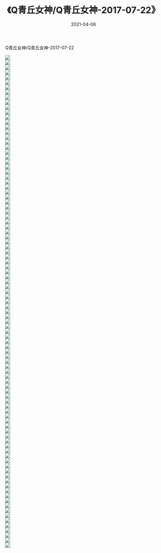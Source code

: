 ﻿---
layout: post
title:  《Q青丘女神/Q青丘女神-2017-07-22》
date:   2021-04-06
img: http://img.660000.xyz/Sharelink/网络美图/2021/Q青丘女神/Q青丘女神-2017-07-22/000.jpg
categories: [美女, 清纯, 唯美]
---

Q青丘女神/Q青丘女神-2017-07-22

 ![](http://img.660000.xyz/Sharelink/网络美图/2021/Q青丘女神/Q青丘女神-2017-07-22/001.jpg) <br>![](http://img.660000.xyz/Sharelink/网络美图/2021/Q青丘女神/Q青丘女神-2017-07-22/002.jpg) <br>![](http://img.660000.xyz/Sharelink/网络美图/2021/Q青丘女神/Q青丘女神-2017-07-22/003.jpg) <br>![](http://img.660000.xyz/Sharelink/网络美图/2021/Q青丘女神/Q青丘女神-2017-07-22/004.jpg) <br>![](http://img.660000.xyz/Sharelink/网络美图/2021/Q青丘女神/Q青丘女神-2017-07-22/005.jpg) <br>![](http://img.660000.xyz/Sharelink/网络美图/2021/Q青丘女神/Q青丘女神-2017-07-22/006.jpg) <br>![](http://img.660000.xyz/Sharelink/网络美图/2021/Q青丘女神/Q青丘女神-2017-07-22/007.jpg) <br>![](http://img.660000.xyz/Sharelink/网络美图/2021/Q青丘女神/Q青丘女神-2017-07-22/008.jpg) <br>![](http://img.660000.xyz/Sharelink/网络美图/2021/Q青丘女神/Q青丘女神-2017-07-22/009.jpg) <br>![](http://img.660000.xyz/Sharelink/网络美图/2021/Q青丘女神/Q青丘女神-2017-07-22/010.jpg) <br>![](http://img.660000.xyz/Sharelink/网络美图/2021/Q青丘女神/Q青丘女神-2017-07-22/011.jpg) <br>![](http://img.660000.xyz/Sharelink/网络美图/2021/Q青丘女神/Q青丘女神-2017-07-22/012.jpg) <br>![](http://img.660000.xyz/Sharelink/网络美图/2021/Q青丘女神/Q青丘女神-2017-07-22/013.jpg) <br>![](http://img.660000.xyz/Sharelink/网络美图/2021/Q青丘女神/Q青丘女神-2017-07-22/014.jpg) <br>![](http://img.660000.xyz/Sharelink/网络美图/2021/Q青丘女神/Q青丘女神-2017-07-22/015.jpg) <br>![](http://img.660000.xyz/Sharelink/网络美图/2021/Q青丘女神/Q青丘女神-2017-07-22/016.jpg) <br>![](http://img.660000.xyz/Sharelink/网络美图/2021/Q青丘女神/Q青丘女神-2017-07-22/017.jpg) <br>![](http://img.660000.xyz/Sharelink/网络美图/2021/Q青丘女神/Q青丘女神-2017-07-22/018.jpg) <br>![](http://img.660000.xyz/Sharelink/网络美图/2021/Q青丘女神/Q青丘女神-2017-07-22/019.jpg) <br>![](http://img.660000.xyz/Sharelink/网络美图/2021/Q青丘女神/Q青丘女神-2017-07-22/020.jpg) <br>![](http://img.660000.xyz/Sharelink/网络美图/2021/Q青丘女神/Q青丘女神-2017-07-22/021.jpg) <br>![](http://img.660000.xyz/Sharelink/网络美图/2021/Q青丘女神/Q青丘女神-2017-07-22/022.jpg) <br>![](http://img.660000.xyz/Sharelink/网络美图/2021/Q青丘女神/Q青丘女神-2017-07-22/023.jpg) <br>![](http://img.660000.xyz/Sharelink/网络美图/2021/Q青丘女神/Q青丘女神-2017-07-22/024.jpg) <br>![](http://img.660000.xyz/Sharelink/网络美图/2021/Q青丘女神/Q青丘女神-2017-07-22/025.jpg) <br>![](http://img.660000.xyz/Sharelink/网络美图/2021/Q青丘女神/Q青丘女神-2017-07-22/026.jpg) <br>![](http://img.660000.xyz/Sharelink/网络美图/2021/Q青丘女神/Q青丘女神-2017-07-22/027.jpg) <br>![](http://img.660000.xyz/Sharelink/网络美图/2021/Q青丘女神/Q青丘女神-2017-07-22/028.jpg) <br>![](http://img.660000.xyz/Sharelink/网络美图/2021/Q青丘女神/Q青丘女神-2017-07-22/029.jpg) <br>![](http://img.660000.xyz/Sharelink/网络美图/2021/Q青丘女神/Q青丘女神-2017-07-22/030.jpg) <br>![](http://img.660000.xyz/Sharelink/网络美图/2021/Q青丘女神/Q青丘女神-2017-07-22/031.jpg) <br>![](http://img.660000.xyz/Sharelink/网络美图/2021/Q青丘女神/Q青丘女神-2017-07-22/032.jpg) <br>![](http://img.660000.xyz/Sharelink/网络美图/2021/Q青丘女神/Q青丘女神-2017-07-22/033.jpg) <br>![](http://img.660000.xyz/Sharelink/网络美图/2021/Q青丘女神/Q青丘女神-2017-07-22/034.jpg) <br>![](http://img.660000.xyz/Sharelink/网络美图/2021/Q青丘女神/Q青丘女神-2017-07-22/035.jpg) <br>![](http://img.660000.xyz/Sharelink/网络美图/2021/Q青丘女神/Q青丘女神-2017-07-22/036.jpg) <br>![](http://img.660000.xyz/Sharelink/网络美图/2021/Q青丘女神/Q青丘女神-2017-07-22/037.jpg) <br>![](http://img.660000.xyz/Sharelink/网络美图/2021/Q青丘女神/Q青丘女神-2017-07-22/038.jpg) <br>![](http://img.660000.xyz/Sharelink/网络美图/2021/Q青丘女神/Q青丘女神-2017-07-22/039.jpg) <br>![](http://img.660000.xyz/Sharelink/网络美图/2021/Q青丘女神/Q青丘女神-2017-07-22/040.jpg) <br>![](http://img.660000.xyz/Sharelink/网络美图/2021/Q青丘女神/Q青丘女神-2017-07-22/041.jpg) <br>![](http://img.660000.xyz/Sharelink/网络美图/2021/Q青丘女神/Q青丘女神-2017-07-22/042.jpg) <br>![](http://img.660000.xyz/Sharelink/网络美图/2021/Q青丘女神/Q青丘女神-2017-07-22/043.jpg) <br>![](http://img.660000.xyz/Sharelink/网络美图/2021/Q青丘女神/Q青丘女神-2017-07-22/044.jpg) <br>![](http://img.660000.xyz/Sharelink/网络美图/2021/Q青丘女神/Q青丘女神-2017-07-22/045.jpg) <br>![](http://img.660000.xyz/Sharelink/网络美图/2021/Q青丘女神/Q青丘女神-2017-07-22/046.jpg) <br>![](http://img.660000.xyz/Sharelink/网络美图/2021/Q青丘女神/Q青丘女神-2017-07-22/047.jpg) <br>![](http://img.660000.xyz/Sharelink/网络美图/2021/Q青丘女神/Q青丘女神-2017-07-22/048.jpg) <br>![](http://img.660000.xyz/Sharelink/网络美图/2021/Q青丘女神/Q青丘女神-2017-07-22/049.jpg) <br>![](http://img.660000.xyz/Sharelink/网络美图/2021/Q青丘女神/Q青丘女神-2017-07-22/050.jpg) <br>![](http://img.660000.xyz/Sharelink/网络美图/2021/Q青丘女神/Q青丘女神-2017-07-22/051.jpg) <br>![](http://img.660000.xyz/Sharelink/网络美图/2021/Q青丘女神/Q青丘女神-2017-07-22/052.jpg) <br>![](http://img.660000.xyz/Sharelink/网络美图/2021/Q青丘女神/Q青丘女神-2017-07-22/053.jpg) <br>![](http://img.660000.xyz/Sharelink/网络美图/2021/Q青丘女神/Q青丘女神-2017-07-22/054.jpg) <br>![](http://img.660000.xyz/Sharelink/网络美图/2021/Q青丘女神/Q青丘女神-2017-07-22/055.jpg) <br>![](http://img.660000.xyz/Sharelink/网络美图/2021/Q青丘女神/Q青丘女神-2017-07-22/056.jpg) <br>![](http://img.660000.xyz/Sharelink/网络美图/2021/Q青丘女神/Q青丘女神-2017-07-22/057.jpg) <br>![](http://img.660000.xyz/Sharelink/网络美图/2021/Q青丘女神/Q青丘女神-2017-07-22/058.jpg) <br>![](http://img.660000.xyz/Sharelink/网络美图/2021/Q青丘女神/Q青丘女神-2017-07-22/059.jpg) <br>![](http://img.660000.xyz/Sharelink/网络美图/2021/Q青丘女神/Q青丘女神-2017-07-22/060.jpg) <br>![](http://img.660000.xyz/Sharelink/网络美图/2021/Q青丘女神/Q青丘女神-2017-07-22/061.jpg) <br>![](http://img.660000.xyz/Sharelink/网络美图/2021/Q青丘女神/Q青丘女神-2017-07-22/062.jpg) <br>![](http://img.660000.xyz/Sharelink/网络美图/2021/Q青丘女神/Q青丘女神-2017-07-22/063.jpg) <br>![](http://img.660000.xyz/Sharelink/网络美图/2021/Q青丘女神/Q青丘女神-2017-07-22/064.jpg) <br>![](http://img.660000.xyz/Sharelink/网络美图/2021/Q青丘女神/Q青丘女神-2017-07-22/065.jpg) <br>![](http://img.660000.xyz/Sharelink/网络美图/2021/Q青丘女神/Q青丘女神-2017-07-22/066.jpg) <br>![](http://img.660000.xyz/Sharelink/网络美图/2021/Q青丘女神/Q青丘女神-2017-07-22/067.jpg) <br>![](http://img.660000.xyz/Sharelink/网络美图/2021/Q青丘女神/Q青丘女神-2017-07-22/068.jpg) <br>![](http://img.660000.xyz/Sharelink/网络美图/2021/Q青丘女神/Q青丘女神-2017-07-22/069.jpg) <br>![](http://img.660000.xyz/Sharelink/网络美图/2021/Q青丘女神/Q青丘女神-2017-07-22/070.jpg) <br>![](http://img.660000.xyz/Sharelink/网络美图/2021/Q青丘女神/Q青丘女神-2017-07-22/071.jpg) <br>![](http://img.660000.xyz/Sharelink/网络美图/2021/Q青丘女神/Q青丘女神-2017-07-22/072.jpg) <br>![](http://img.660000.xyz/Sharelink/网络美图/2021/Q青丘女神/Q青丘女神-2017-07-22/073.jpg) <br>![](http://img.660000.xyz/Sharelink/网络美图/2021/Q青丘女神/Q青丘女神-2017-07-22/074.jpg) <br>![](http://img.660000.xyz/Sharelink/网络美图/2021/Q青丘女神/Q青丘女神-2017-07-22/075.jpg) <br>![](http://img.660000.xyz/Sharelink/网络美图/2021/Q青丘女神/Q青丘女神-2017-07-22/076.jpg) <br>![](http://img.660000.xyz/Sharelink/网络美图/2021/Q青丘女神/Q青丘女神-2017-07-22/077.jpg) <br>![](http://img.660000.xyz/Sharelink/网络美图/2021/Q青丘女神/Q青丘女神-2017-07-22/078.jpg) <br>![](http://img.660000.xyz/Sharelink/网络美图/2021/Q青丘女神/Q青丘女神-2017-07-22/079.jpg) <br>![](http://img.660000.xyz/Sharelink/网络美图/2021/Q青丘女神/Q青丘女神-2017-07-22/080.jpg) <br>![](http://img.660000.xyz/Sharelink/网络美图/2021/Q青丘女神/Q青丘女神-2017-07-22/081.jpg) <br>![](http://img.660000.xyz/Sharelink/网络美图/2021/Q青丘女神/Q青丘女神-2017-07-22/082.jpg) <br>![](http://img.660000.xyz/Sharelink/网络美图/2021/Q青丘女神/Q青丘女神-2017-07-22/083.jpg) <br>![](http://img.660000.xyz/Sharelink/网络美图/2021/Q青丘女神/Q青丘女神-2017-07-22/084.jpg) <br>![](http://img.660000.xyz/Sharelink/网络美图/2021/Q青丘女神/Q青丘女神-2017-07-22/085.jpg) <br>![](http://img.660000.xyz/Sharelink/网络美图/2021/Q青丘女神/Q青丘女神-2017-07-22/086.jpg) <br>![](http://img.660000.xyz/Sharelink/网络美图/2021/Q青丘女神/Q青丘女神-2017-07-22/087.jpg) <br>![](http://img.660000.xyz/Sharelink/网络美图/2021/Q青丘女神/Q青丘女神-2017-07-22/088.jpg) <br>![](http://img.660000.xyz/Sharelink/网络美图/2021/Q青丘女神/Q青丘女神-2017-07-22/089.jpg) <br>![](http://img.660000.xyz/Sharelink/网络美图/2021/Q青丘女神/Q青丘女神-2017-07-22/090.jpg) <br>![](http://img.660000.xyz/Sharelink/网络美图/2021/Q青丘女神/Q青丘女神-2017-07-22/091.jpg) <br>![](http://img.660000.xyz/Sharelink/网络美图/2021/Q青丘女神/Q青丘女神-2017-07-22/092.jpg) <br>![](http://img.660000.xyz/Sharelink/网络美图/2021/Q青丘女神/Q青丘女神-2017-07-22/093.jpg) <br>![](http://img.660000.xyz/Sharelink/网络美图/2021/Q青丘女神/Q青丘女神-2017-07-22/094.jpg) <br>![](http://img.660000.xyz/Sharelink/网络美图/2021/Q青丘女神/Q青丘女神-2017-07-22/095.jpg) <br>![](http://img.660000.xyz/Sharelink/网络美图/2021/Q青丘女神/Q青丘女神-2017-07-22/096.jpg) <br>![](http://img.660000.xyz/Sharelink/网络美图/2021/Q青丘女神/Q青丘女神-2017-07-22/097.jpg) <br>![](http://img.660000.xyz/Sharelink/网络美图/2021/Q青丘女神/Q青丘女神-2017-07-22/098.jpg) <br>![](http://img.660000.xyz/Sharelink/网络美图/2021/Q青丘女神/Q青丘女神-2017-07-22/099.jpg) <br>